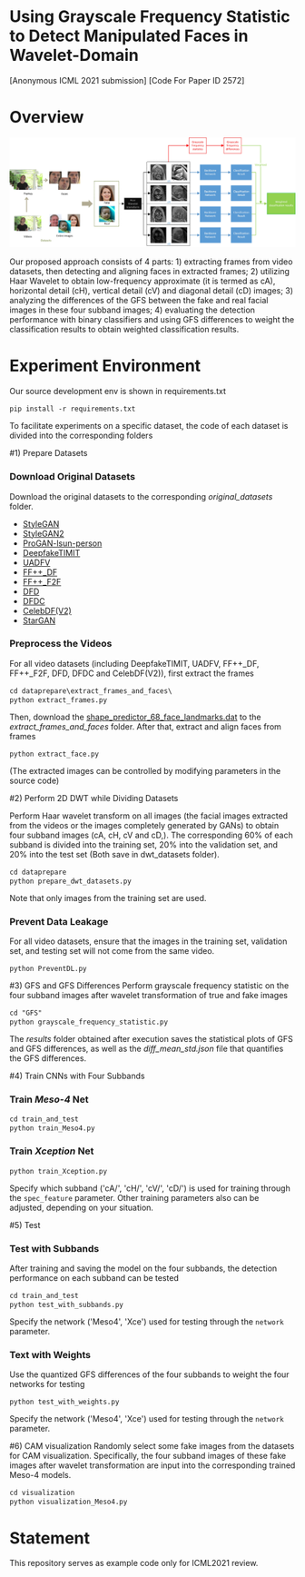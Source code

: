 # Using Grayscale Frequency Statistic to Detect Manipulated Faces in Wavelet-Domain

[Anonymous ICML 2021 submission]
[Code For Paper ID 2572]


#   Overview
![Header](images/framework.jpg)

Our proposed approach consists of 4 parts: 1) extracting frames from video datasets, then detecting and aligning faces in extracted frames; 2) utilizing Haar Wavelet to obtain low-frequency approximate (it is termed as cA), horizontal detail (cH), vertical detail (cV) and diagonal detail (cD) images; 3) analyzing the differences of the GFS between the fake and real facial images in these four subband images; 4) evaluating the detection performance with binary classifiers and using GFS differences to weight the classification results to obtain weighted classification results.


#   Experiment Environment
Our source development env is shown in requirements.txt
```
pip install -r requirements.txt
```
To facilitate experiments on a specific dataset, the code of each dataset is divided into the corresponding folders


#1) Prepare Datasets
### Download Original Datasets 

Download the original datasets to the corresponding *original_datasets* folder.
* [StyleGAN](https://drive.google.com/drive/folders/1uka3a1noXHAydRPRbknqwKVGODvnmUBX) 
* [StyleGAN2](https://drive.google.com/drive/folders/1QHc-yF5C3DChRwSdZKcx1w6K8JvSxQi7) 
* [ProGAN-lsun-person](https://drive.google.com/drive/folders/15LhtIKEZo7cE69L9r2wVFIWZNrNUsfms) 
* [DeepfakeTIMIT](https://www.idiap.ch/dataset/deepfaketimit) 
* [UADFV](https://github.com/danmohaha/WIFS2018_In_Ictu_Oculi) 
* [FF++_DF](https://github.com/ondyari/FaceForensics) 
* [FF++_F2F](https://github.com/ondyari/FaceForensics) 
* [DFD](https://ai.googleblog.com/2019/09/contributing-data-to-deepfake-detection.html) 
* [DFDC](https://www.kaggle.com/c/deepfake-detection-challenge) 
* [CelebDF(V2)](https://github.com/danmohaha/celeb-deepfakeforensics) 
* [StarGAN](https://github.com/yunjey/stargan)

### Preprocess the Videos
For all video datasets (including DeepfakeTIMIT, UADFV, FF++_DF, FF++_F2F, DFD, DFDC and CelebDF(V2)), 
first extract the frames
```
cd dataprepare\extract_frames_and_faces\
python extract_frames.py
```
Then, download the [shape_predictor_68_face_landmarks.dat](http://dlib.net/files/shape_predictor_68_face_landmarks.dat.bz2)
to the *extract_frames_and_faces* folder. After that, extract and align faces from frames
```
python extract_face.py
```
(The extracted images can be controlled by modifying parameters in the source code)


#2) Perform 2D DWT while Dividing Datasets

Perform Haar wavelet transform on all images (the facial images extracted from the videos or the images completely generated by GANs) to obtain four subband images (cA, cH, cV and cD,). The corresponding 60% of each subband is divided into the training set, 20% into the validation set, and 20% into the test set (Both save in dwt_datasets folder).
```
cd dataprepare
python prepare_dwt_datasets.py
```
Note that only images from the training set are used.

### Prevent Data Leakage
For all video datasets, ensure that the images in the training set, validation set, and testing set will
not come from the same video.
```
python PreventDL.py
```


#3) GFS and  GFS Differences
Perform grayscale frequency statistic on the four subband images after wavelet transformation of true and fake images
```
cd "GFS"
python grayscale_frequency_statistic.py
```
The *results* folder obtained after execution saves the statistical plots of GFS and GFS differences,
as well as the *diff_mean_std.json* file that quantifies the GFS differences.


#4) Train CNNs with Four Subbands
### Train *Meso-4* Net
```
cd train_and_test
python train_Meso4.py
```
### Train *Xception* Net
```
python train_Xception.py
```
Specify which subband ('cA/', 'cH/', 'cV/', 'cD/') is used for training through the `spec_feature` parameter.
Other training parameters also can be adjusted, depending on your situation.


#5) Test
### Test with Subbands
After training and saving the model on the four subbands, the detection performance on each subband can be tested
```
cd train_and_test
python test_with_subbands.py
```
Specify the network ('Meso4', 'Xce') used for testing through the `network` parameter.

### Text with Weights
Use the quantized GFS differences of the four subbands to weight the four networks for testing
```
python test_with_weights.py
```
Specify the network ('Meso4', 'Xce') used for testing through the `network` parameter.


#6) CAM visualization
Randomly select some fake images from the datasets for CAM visualization.
Specifically, the four subband images of these fake images after wavelet transformation are input into the corresponding
trained Meso-4 models.
```
cd visualization
python visualization_Meso4.py
```

# Statement
This repository serves as example code only for ICML2021 review.

